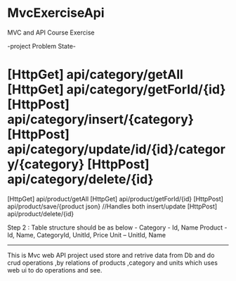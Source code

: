 # MvcExerciseApi

MVC and API Course Exercise

-project Problem State-

[HttpGet]
api/category/getAll
[HttpGet]
api/category/getForId/{id}
[HttpPost]
api/category/insert/{category}
[HttpPost]
api/category/update/id/{id}/category/{category}
[HttpPost]
api/category/delete/{id}
====================================
[HttpGet]
api/product/getAll
[HttpGet]
api/product/getForId/{id}
[HttpPost]
api/product/save/{product json} //Handles both insert/update
[HttpPost]
api/product/delete/{id}

Step 2 : Table structure should be as below -
Category - Id, Name
Product - Id, Name, CategoryId, UnitId, Price
Unit – UnitId, Name


---------
This is Mvc web API project used store and retrive data from Db and do crud operations ,by relations of products ,category and units
which uses web ui to do operations and see.

